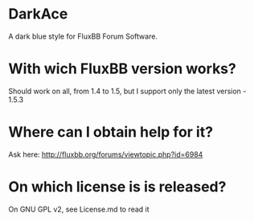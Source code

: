 DarkAce
=======

A dark blue style for FluxBB Forum Software.

With wich FluxBB version works?
=======
Should work on all, from 1.4 to 1.5, but I support only the latest version - 1.5.3

Where can I obtain help for it?
=======
Ask here:
http://fluxbb.org/forums/viewtopic.php?id=6984

On which license is is released?
=======
On GNU GPL v2, see License.md to read it
